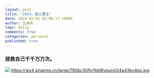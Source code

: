 ```yaml
---
layout: post
title: "2024，废土重生"
date: 2024-01-01 02:08:17 +0800
author: 丘海东 
tags: daily
comments: true
categories: personal
published: true
---
```

### 拯救自己千千万万次。  

![](https://wx4.sinaimg.cn/large/780bc50fly1hld9ypuivlj24a43ko4qs.jpg)
https://wx4.sinaimg.cn/large/780bc50fly1hld9ypuivlj24a43ko4qs.jpg
